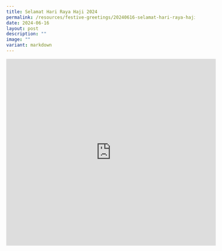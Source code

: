 ```yaml
---
title: Selamat Hari Raya Haji 2024
permalink: /resources/festive-greetings/20240616-selamat-hari-raya-haji-2024/
date: 2024-06-16
layout: post
description: ""
image: ""
variant: markdown
---
```

<iframe allow="autoplay; clipboard-write; encrypted-media; picture-in-picture; web-share" allowfullscreen="true" frameborder="0" scrolling="no" style="border:none;overflow:hidden" height="500" width="560" src="https://www.facebook.com/plugins/video.php?height=314&amp;href=https%3A%2F%2Fwww.facebook.com%2Falpshealthcaresupplychain%2Fvideos%2F1277769483181950%2F&amp;show_text=true&amp;width=560&amp;t=0"></iframe>